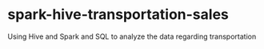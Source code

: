 # spark-hive-transportation-sales
Using Hive and Spark and SQL to analyze the data regarding transportation
